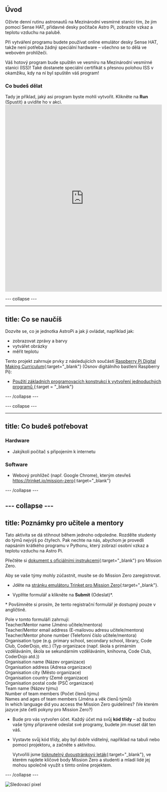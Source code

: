 ## Úvod

Oživte denní rutinu astronautů na Mezinárodní vesmírné stanici tím, že jim pomocí Sense HAT, přídavné desky počítače Astro Pi, zobrazíte vzkaz a teplotu vzduchu na palubě.

Při vytváření programu budete používat online emulátor desky Sense HAT, takže není potřeba žádný speciální hardware – všechno se to dělá ve webovém prohlížeči.

Váš hotový program bude spuštěn ve vesmíru na Mezinárodní vesmírné stanici (ISS)! Také dostanete speciální certifikát s přesnou polohou ISS v okamžiku, kdy na ní byl spuštěn váš program!

### Co budeš dělat

Tady je příklad, jaký asi program byste mohli vytvořit. Klikněte na **Run** (Spustit) a uvidíte ho v akci. <iframe src="https://trinket.io/embed/python/069f6138f7?outputOnly=true&start=result" width="100%" height="600" frameborder="0" marginwidth="0" marginheight="0" allowfullscreen mark="crwd-mark"></iframe> 

\--- collapse \---

* * *

## title: Co se naučíš

Dozvíte se, co je jednotka AstroPi a jak ji ovládat, například jak:

+ zobrazovat zprávy a barvy
+ vytvářet obrázky
+ měřit teplotu

Tento projekt zahrnuje prvky z následujících součástí [Raspberry Pi Digital Making Curriculum](http://rpf.io/curriculum){:target="_blank"} (Osnov digitálního bastlení Raspberry Pi):

+ [Použití základních programovacích konstrukcí k vytvoření jednoduchých programů ](https://curriculum.raspberrypi.org/programming/creator/) {:target = "_blank"}

\--- /collapse \---

\--- collapse \---

* * *

## title: Co budeš potřebovat

### Hardware

+ Jakýkoli počítač s připojením k internetu

### Software

+ Webový prohlížeč (např. Google Chrome), kterým otevřeš <https://trinket.io/mission-zero>{:target="_blank"}

\--- /collapse \---

## \--- collapse \---

## title: Poznámky pro učitele a mentory

Tato aktivita se dá stihnout během jednoho odpoledne. Rozdělte studenty do týmů nejvýš po čtyřech. Pak nechte na nás, abychom je provedli napsáním krátkého programu v Pythonu, který zobrazí osobní vzkaz a teplotu vzduchu na Astro Pi.

Přečtěte si [dokument s oficiálními instrukcemi](https://astro-pi.org/wp-content/uploads/2018/09/Astro_Pi_Mission_Zero_Guidelines_2018_19_V12_pages.pdf){:target="_blank"} pro Mission Zero.

Aby se vaše týmy mohly zúčastnit, musíte se do Mission Zero zaregistrovat.

+ Jděte na [stránku emulátoru Trinket pro Mission Zero](https://trinket.io/mission-zero/register){:target="_blank"}.

+ Vyplňte formulář a klikněte na **Submit** (Odeslat)\*.

\* Povšimněte si prosím, že tento registrační formulář je dostupný pouze v angličtině.

Pole v tomto formuláři zahrnují:  
Teacher/Mentor name (Jméno učitele/mentora)  
Teacher/Mentor email address (E-mailovou adresu učitele/mentora)  
Teacher/Mentor phone number (Telefonní číslo učitele/mentora)  
Organisation type (e.g. primary school, secondary school, library, Code Club, CoderDojo, etc.) (Typ organizace (např. škola s primárním vzděláváním, škola se sekundárním vzděláváním, knihovna, Code Club, CoderDojo atd.))  
Organisation name (Název organizace)  
Organisation address (Adresa organizace)  
Organisation city (Město organizace)  
Organisation country (Země organizace)  
Organisation postal code (PSČ organizace)  
Team name (Název týmu)  
Number of team members (Počet členů týmu)  
Names and ages of team members (Jména a věk členů týmů)  
In which language did you access the Mission Zero guidelines? (Ve kterém jazyce jste četli pokyny pro Mission Zero?)

+ Bude pro vás vytvořen účet. Každý účet má svůj **kód třídy** – až budou vaše týmy připravené odeslat své programy, budete jim muset dát ten váš.

+ Vystavte svůj kód třídy, aby byl dobře viditelný, například na tabuli nebo pomocí projektoru, a začněte s aktivitou.
    
    Vytvořili jsme [tisknutelný dvoustránkový leták](https://astro-pi.org/astro_pi_mission_zero_project_print_out_v10_print/){:target="_blank"}, ve kterém najdete klíčové body Mission Zero a studenti a mladí lidé jej mohou společně využít s tímto online projektem.

\--- /collapse \---

![Sledovací pixel](https://code.org/api/hour/begin_raspberrypi_astropi.png)